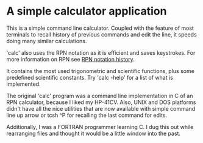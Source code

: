 # A simple calculator application

This is a simple command line calculator. Coupled with the feature
of most terminals to recall history of previous commands and edit
the line, it speeds doing many similar calculations.

'calc' also uses the RPN notation as it is efficient and saves keystrokes.
For more information on RPN see 
<a href="http://www.calculator.org/rpn.aspx">RPN notation history</a>.

It contains the most used trigonometric and scientific functions, plus
some predefined scientific constants. Try 'calc -help' for a list of
what is implemented.

The original 'calc' program was a command line implementation in C
of an RPN calculator, because I liked my HP-41CV.
Also, UNIX and DOS platforms didn't have all the nice
utilities that are now available with simple command line up arrow
or tcsh ^P for recalling the last command for edits.


Additionally, I was a FORTRAN programmer learning C. I dug this out while
rearranging files and thought it would be a little window into the past.

